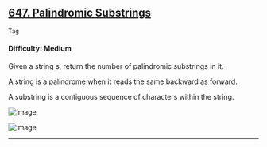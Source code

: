 ## [647. Palindromic Substrings](https://leetcode.com/problems/palindromic-substrings)

```Tag```

#### Difficulty: Medium

Given a string s, return the number of palindromic substrings in it.

A string is a palindrome when it reads the same backward as forward.

A substring is a contiguous sequence of characters within the string.

![image](https://github.com/quananhle/Python/assets/35042430/80ad76d6-2c39-4082-bdc5-e62d2ccac511)

![image](https://github.com/quananhle/Python/assets/35042430/052acd1b-ccb0-4b84-a287-0a9b5f971741)

---
